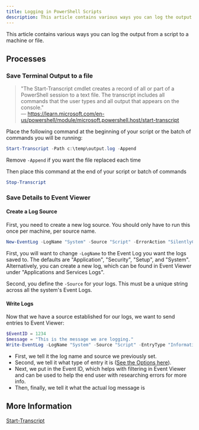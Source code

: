 ```yaml
---
title: Logging in PowerShell Scripts
description: This article contains various ways you can log the output from a script to a machine or file.
---
```


This article contains various ways you can log the output from a script to a machine or file.

## Processes

### Save Terminal Output to a file

> "The Start-Transcript cmdlet creates a record of all or part of a PowerShell session to a text file. The transcript includes all commands that the user types and all output that appears on the console."  
> &mdash; <https://learn.microsoft.com/en-us/powershell/module/microsoft.powershell.host/start-transcript>

Place the following command at the beginning of your script or the batch of commands you will be running:

```PowerShell
Start-Transcript -Path c:\temp\output.log -Append
```

Remove `-Append` if you want the file replaced each time

Then place this command at the end of your script or batch of commands

```PowerShell
Stop-Transcript
```

### Save Details to Event Viewer

#### Create a Log Source

First, you need to create a new log source. You should only have to run this once per machine, per source name.

```PowerShell
New-EventLog -LogName "System" -Source "Script" -ErrorAction "SilentlyContinue"
```

First, you will want to change `-LogName` to the Event Log you want the logs saved to. The defaults are "Application", "Security", "Setup", and "System". Alternatively, you can create a new log, which can be found in Event Viewer under "Applications and Services Logs".

Second, you define the `-Source` for your logs. This must be a unique string across all the system's Event Logs.

#### Write Logs

Now that we have a source established for our logs, we want to send entries to Event Viewer:

```PowerShell
$EventID = 1234
$message = "This is the message we are logging."
Write-EventLog -LogName "System" -Source "Script" -EntryType "Information" -EventId $EventID -Message $message
```

- First, we tell it the log name and source we previously set.
- Second, we tell it what type of entry it is ([See the Options here](https://learn.microsoft.com/en-us/dotnet/api/system.diagnostics.eventlogentrytype?view=windowsdesktop-7.0#fields)).
- Next, we put in the Event ID, which helps with filtering in Event Viewer and can be used to help the end user with researching errors for more info.
- Then, finally, we tell it what the actual log message is

## More Information

[Start-Transcript](https://learn.microsoft.com/en-us/powershell/module/microsoft.powershell.host/start-transcript)

